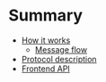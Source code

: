 # Summary

- [How it works](./chapter_1.md)
    - [Message flow](./Message-flow.md)
- [Protocol description](./Protocol.md)
- [Frontend API](./API.md)
